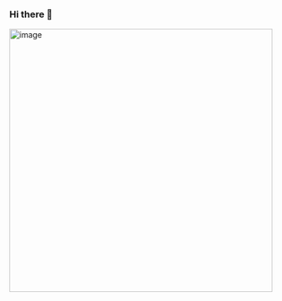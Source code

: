 ### Hi there 👋
<img width="470" alt="image" src="https://user-images.githubusercontent.com/42712103/181197528-c74524e6-1166-4fdc-b66d-56338d990bb1.png">

<!--
**VBao/VBao** is a ✨ _special_ ✨ repository because its `README.md` (this file) appears on your GitHub profile.

Here are some ideas to get you started:

- 🔭 I’m currently working on ...
- 🌱 I’m currently learning ...
- 👯 I’m looking to collaborate on ...
- 🤔 I’m looking for help with ...
- 💬 Ask me about ...
- 📫 How to reach me: ...
- 😄 Pronouns: ...
- ⚡ Fun fact: ...
-->
